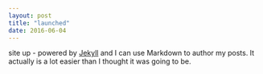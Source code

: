 ```yaml
---
layout: post
title: "launched"
date: 2016-06-04
---
```


site up - powered by [Jekyll](http://jekyllrb.com) and I can use Markdown to author my posts. It actually is a lot easier than I thought it was going to be.
